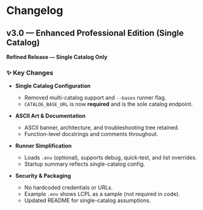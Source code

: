 # Changelog

## v3.0 — Enhanced Professional Edition (Single Catalog)
**Refined Release — Single Catalog Only**

### ✨ Key Changes
- **Single Catalog Configuration**  
  - Removed multi-catalog support and `--bases` runner flag.
  - `CATALOG_BASE_URL` is now **required** and is the sole catalog endpoint.

- **ASCII Art & Documentation**  
  - ASCII banner, architecture, and troubleshooting tree retained.
  - Function-level docstrings and comments throughout.

- **Runner Simplification**  
  - Loads `.env` (optional), supports debug, quick-test, and list overrides.
  - Startup summary reflects single-catalog config.

- **Security & Packaging**  
  - No hardcoded credentials or URLs.
  - Example `.env` shows LCPL as a sample (not required in code).
  - Updated README for single-catalog assumptions.
